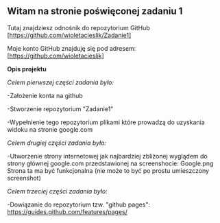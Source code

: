 ## Witam na stronie poświęconej zadaniu 1

Tutaj znajdziesz odnośnik do repozytorium GitHub [https://github.com/wioletacieslik/Zadanie1]

Moje konto GitHub znajduję się pod adresem: [https://github.com/wioletacieslik]


**Opis projektu**

_Celem pierwszej części zadania było:_

-Założenie konta na github

-Stworzenie repozytorium "Zadanie1" 

-Wypełnienie tego repozytorium plikami które prowadzą do uzyskania widoku na stronie google.com

_Celem drugiej części zadania było:_

-Utworzenie strony internetowej jak najbardziej zbliżonej wyglądem do strony głównej google.com przedstawionej na screenshocie: Google.png
Strona ta ma być funkcjonalna (nie może to być po prostu umieszczony screenshot)

_Celem trzeciej części zadania było:_

-Dowiązanie do repozytorium tzw. "github pages": https://guides.github.com/features/pages/

